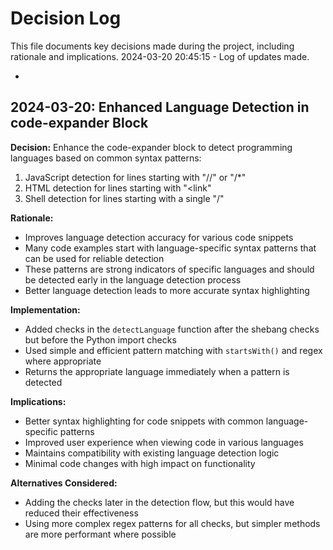 # Decision Log

This file documents key decisions made during the project, including rationale and implications.
2024-03-20 20:45:15 - Log of updates made.

*

## 2024-03-20: Enhanced Language Detection in code-expander Block

**Decision:** Enhance the code-expander block to detect programming languages based on common syntax patterns:
1. JavaScript detection for lines starting with "//" or "/*"
2. HTML detection for lines starting with "<link"
3. Shell detection for lines starting with a single "/"

**Rationale:**
- Improves language detection accuracy for various code snippets
- Many code examples start with language-specific syntax patterns that can be used for reliable detection
- These patterns are strong indicators of specific languages and should be detected early in the language detection process
- Better language detection leads to more accurate syntax highlighting

**Implementation:**
- Added checks in the `detectLanguage` function after the shebang checks but before the Python import checks
- Used simple and efficient pattern matching with `startsWith()` and regex where appropriate
- Returns the appropriate language immediately when a pattern is detected

**Implications:**
- Better syntax highlighting for code snippets with common language-specific patterns
- Improved user experience when viewing code in various languages
- Maintains compatibility with existing language detection logic
- Minimal code changes with high impact on functionality

**Alternatives Considered:**
- Adding the checks later in the detection flow, but this would have reduced their effectiveness
- Using more complex regex patterns for all checks, but simpler methods are more performant where possible